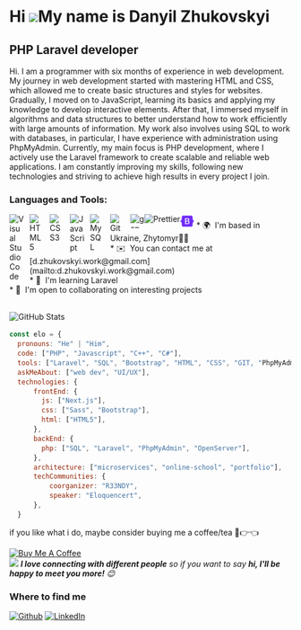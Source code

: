
Hi ![](https://user-images.githubusercontent.com/18350557/176309783-0785949b-9127-417c-8b55-ab5a4333674e.gif)My name is Danyil Zhukovskyi
=========================================================================================================================================

PHP Laravel developer
---------------------

Hi. I am a programmer with six months of experience in web development. My journey in web development started with mastering HTML and CSS, which allowed me to create basic structures and styles for websites. Gradually, I moved on to JavaScript, learning its basics and applying my knowledge to develop interactive elements. After that, I immersed myself in algorithms and data structures to better understand how to work efficiently with large amounts of information. My work also involves using SQL to work with databases, in particular, I have experience with administration using PhpMyAdmin. Currently, my main focus is PHP development, where I actively use the Laravel framework to create scalable and reliable web applications. I am constantly improving my skills, following new technologies and striving to achieve high results in every project I join.

### Languages and Tools:

<img align="left" alt="Visual Studio Code" width="26px" src="https://cdn.jsdelivr.net/gh/devicons/devicon/icons/vscode/vscode-original.svg" style="padding-right:10px;" />
<img align="left" alt="HTML5" width="26px" src="https://cdn.jsdelivr.net/gh/devicons/devicon/icons/html5/html5-original.svg" style="padding-right:10px;" />
<img align="left" alt="CSS3" width="26px" src="https://cdn.jsdelivr.net/gh/devicons/devicon/icons/css3/css3-original.svg" style="padding-right:10px;" />
<img align="left" alt="JavaScript" width="26px" src="https://cdn.jsdelivr.net/gh/devicons/devicon/icons/javascript/javascript-original.svg" style="padding-right:10px;" />
<img align="left" alt="MySQL" width="26px" src="https://cdn.jsdelivr.net/gh/devicons/devicon/icons/mysql/mysql-original.svg" style="padding-right:10px;" />
<img align="left" alt="Git" width="26px" src="https://cdn.jsdelivr.net/gh/devicons/devicon/icons/git/git-original.svg" style="padding-right:10px;" />
<img align="left" src="https://www.vectorlogo.zone/logos/google_cloud/google_cloud-icon.svg" alt="gcp" width="25" height="25" />
<img align="left" alt="Prettier" src="https://img.shields.io/badge/-Prettier-F7B93E?style=flat-square&logo=prettier&logoColor=white" />
<img src="https://raw.githubusercontent.com/devicons/devicon/master/icons/bootstrap/bootstrap-plain.svg" alt="bootstrap" width="25" height="25" />
*   🌍  I'm based in Ukraine, Zhytomyr💛💙
<br>
*   ✉️  You can contact me at [d.zhukovskyi.work@gmail.com](mailto:d.zhukovskyi.work@gmail.com)
<br>
*   🧠  I'm learning Laravel
<br>
*   🤝  I'm open to collaborating on interesting projects
<br><br>
<p><img src="https://github-readme-stats.vercel.app/api?username=Eloquencert&amp;show_icons=true" alt="GitHub Stats"></p>

```javascript
const elo = {
  pronouns: "He" | "Him",
  code: ["PHP", "Javascript", "C++", "C#"],
  tools: ["Laravel", "SQL", "Bootstrap", "HTML", "CSS", "GIT, "PhpMyAdmin", "OpenServer"],
  askMeAbout: ["web dev", "UI/UX"],
  technologies: {
      frontEnd: {
        js: ["Next.js"],
        css: ["Sass", "Bootstrap"],
        html: ["HTML5"],
      },
      backEnd: {
        php: ["SQL", "Laravel", "PhpMyAdmin", "OpenServer"],
      },
      architecture: ["microservices", "online-school", "portfolio"],
      techCommunities: {
          coorganizer: "R33NDY",
          speaker: "Eloquencert",
      },
  }
```

if you like what i do, maybe consider buying me a coffee/tea 🥺👉👈

<a href="#" target="_blank"><img src="https://cdn.buymeacoffee.com/buttons/v2/default-red.png" alt="Buy Me A Coffee" width="150" ></a>
<br>
<img src="https://media.giphy.com/media/LnQjpWaON8nhr21vNW/giphy.gif" width="60"> <em><b>I love connecting with different people</b> so if you want to say <b>hi, I'll be happy to meet you more!</b> 😊</em>
<h3>Where to find me</h3>
<p>
  <a href="https://github.com/Eloquencert" target="_blank"><img alt="Github" src="https://img.shields.io/badge/GitHub-%2312100E.svg?&style=for-the-badge&logo=Github&logoColor=white" /></a> 
  <a href="https://www.linkedin.com/in/danyil-zhukovskiy-5598a031b/" target="_blank"><img alt="LinkedIn" src="https://img.shields.io/badge/linkedin-%230077B5.svg?&style=for-the-badge&logo=linkedin&logoColor=white" /></a>

</p>
